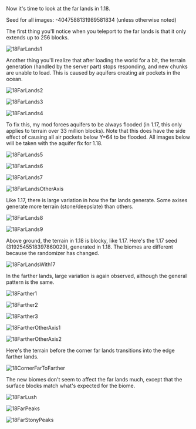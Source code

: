 Now it's time to look at the far lands in 1.18.

Seed for all images: -4047588131989581834 (unless otherwise noted)

The first thing you'll notice when you teleport to the far lands is that it only extends up to 256 blocks.

![18FarLands1](https://raw.githubusercontent.com/ThisTestUser/FarLandsChronicles/master/assets/Ch6/18FarLands1.png)

Another thing you'll realize that after loading the world for a bit, the terrain generation (handled by the server part) stops responding, and new chunks are unable to load. This is caused by aquifers creating air pockets in the ocean.

![18FarLands2](https://raw.githubusercontent.com/ThisTestUser/FarLandsChronicles/master/assets/Ch6/18FarLands2.png)

![18FarLands3](https://raw.githubusercontent.com/ThisTestUser/FarLandsChronicles/master/assets/Ch6/18FarLands3.png)

![18FarLands4](https://raw.githubusercontent.com/ThisTestUser/FarLandsChronicles/master/assets/Ch6/18FarLands4.png)

To fix this, my mod forces aquifers to be always flooded (in 1.17, this only applies to terrain over 33 million blocks). Note that this does have the side effect of causing all air pockets below Y=64 to be flooded. All images below will be taken with the aquifer fix for 1.18.

![18FarLands5](https://raw.githubusercontent.com/ThisTestUser/FarLandsChronicles/master/assets/Ch6/18FarLands5.png)

![18FarLands6](https://raw.githubusercontent.com/ThisTestUser/FarLandsChronicles/master/assets/Ch6/18FarLands6.png)

![18FarLands7](https://raw.githubusercontent.com/ThisTestUser/FarLandsChronicles/master/assets/Ch6/18FarLands7.png)

![18FarLandsOtherAxis](https://raw.githubusercontent.com/ThisTestUser/FarLandsChronicles/master/assets/Ch6/18FarLandsOtherAxis.png)

Like 1.17, there is large variation in how the far lands generate. Some axises generate more terrain (stone/deepslate) than others.

![18FarLands8](https://raw.githubusercontent.com/ThisTestUser/FarLandsChronicles/master/assets/Ch6/18FarLands8.png)

![18FarLands9](https://raw.githubusercontent.com/ThisTestUser/FarLandsChronicles/master/assets/Ch6/18FarLands9.png)

Above ground, the terrain in 1.18 is blocky, like 1.17. Here's the 1.17 seed (3192545518397860029), generated in 1.18. The biomes are different because the randomizer has changed.

![18FarLandsWith17](https://raw.githubusercontent.com/ThisTestUser/FarLandsChronicles/master/assets/Ch6/18FarLandsWith17.png)

In the farther lands, large variation is again observed, although the general pattern is the same.

![18Farther1](https://raw.githubusercontent.com/ThisTestUser/FarLandsChronicles/master/assets/Ch6/18Farther1.png)

![18Farther2](https://raw.githubusercontent.com/ThisTestUser/FarLandsChronicles/master/assets/Ch6/18Farther2.png)

![18Farther3](https://raw.githubusercontent.com/ThisTestUser/FarLandsChronicles/master/assets/Ch6/18Farther3.png)

![18FartherOtherAxis1](https://raw.githubusercontent.com/ThisTestUser/FarLandsChronicles/master/assets/Ch6/18FartherOtherAxis1.png)

![18FartherOtherAxis2](https://raw.githubusercontent.com/ThisTestUser/FarLandsChronicles/master/assets/Ch6/18FartherOtherAxis2.png)

Here's the terrain before the corner far lands transitions into the edge farther lands.

![18CornerFarToFarther](https://raw.githubusercontent.com/ThisTestUser/FarLandsChronicles/master/assets/Ch6/18CornerFarToFarther.png)

The new biomes don't seem to affect the far lands much, except that the surface blocks match what's expected for the biome.

![18FarLush](https://raw.githubusercontent.com/ThisTestUser/FarLandsChronicles/master/assets/Ch6/18FarLush.png)

![18FarPeaks](https://raw.githubusercontent.com/ThisTestUser/FarLandsChronicles/master/assets/Ch6/18FarPeaks.png)

![18FarStonyPeaks](https://raw.githubusercontent.com/ThisTestUser/FarLandsChronicles/master/assets/Ch6/18FarStonyPeaks.png)
